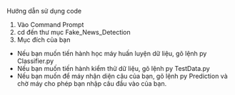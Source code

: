 Hướng dẫn sử dụng code
1. Vào Command Prompt
2. cd đến thư mục Fake_News_Detection
3. Mục đích của bạn
- Nếu bạn muốn tiến hành học máy huấn luyện dữ liệu, gõ lệnh py Classifier.py
- Nếu bạn muốn tiến hành kiểm thử dữ liệu, gõ lệnh py TestData.py
- Nếu bạn muốn để máy nhận diện câu của bạn, gõ lệnh py Prediction và chờ máy cho phép bạn nhập câu đầu vào của bạn.